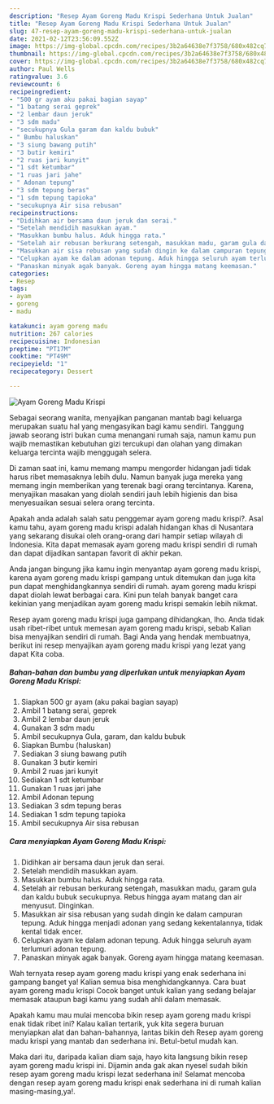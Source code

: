 ```yaml
---
description: "Resep Ayam Goreng Madu Krispi Sederhana Untuk Jualan"
title: "Resep Ayam Goreng Madu Krispi Sederhana Untuk Jualan"
slug: 47-resep-ayam-goreng-madu-krispi-sederhana-untuk-jualan
date: 2021-02-12T23:56:09.552Z
image: https://img-global.cpcdn.com/recipes/3b2a64638e7f3758/680x482cq70/ayam-goreng-madu-krispi-foto-resep-utama.jpg
thumbnail: https://img-global.cpcdn.com/recipes/3b2a64638e7f3758/680x482cq70/ayam-goreng-madu-krispi-foto-resep-utama.jpg
cover: https://img-global.cpcdn.com/recipes/3b2a64638e7f3758/680x482cq70/ayam-goreng-madu-krispi-foto-resep-utama.jpg
author: Paul Wells
ratingvalue: 3.6
reviewcount: 6
recipeingredient:
- "500 gr ayam aku pakai bagian sayap"
- "1 batang serai geprek"
- "2 lembar daun jeruk"
- "3 sdm madu"
- "secukupnya Gula garam dan kaldu bubuk"
- " Bumbu haluskan"
- "3 siung bawang putih"
- "3 butir kemiri"
- "2 ruas jari kunyit"
- "1 sdt ketumbar"
- "1 ruas jari jahe"
- " Adonan tepung"
- "3 sdm tepung beras"
- "1 sdm tepung tapioka"
- "secukupnya Air sisa rebusan"
recipeinstructions:
- "Didihkan air bersama daun jeruk dan serai."
- "Setelah mendidih masukkan ayam."
- "Masukkan bumbu halus. Aduk hingga rata."
- "Setelah air rebusan berkurang setengah, masukkan madu, garam gula dan kaldu bubuk secukupnya. Rebus hingga ayam matang dan air menyusut. Dinginkan."
- "Masukkan air sisa rebusan yang sudah dingin ke dalam campuran tepung. Aduk hingga menjadi adonan yang sedang kekentalannya, tidak kental tidak encer."
- "Celupkan ayam ke dalam adonan tepung. Aduk hingga seluruh ayam terlumuri adonan tepung."
- "Panaskan minyak agak banyak. Goreng ayam hingga matang keemasan."
categories:
- Resep
tags:
- ayam
- goreng
- madu

katakunci: ayam goreng madu 
nutrition: 267 calories
recipecuisine: Indonesian
preptime: "PT17M"
cooktime: "PT49M"
recipeyield: "1"
recipecategory: Dessert

---
```



![Ayam Goreng Madu Krispi](https://img-global.cpcdn.com/recipes/3b2a64638e7f3758/680x482cq70/ayam-goreng-madu-krispi-foto-resep-utama.jpg)

Sebagai seorang wanita, menyajikan panganan mantab bagi keluarga merupakan suatu hal yang mengasyikan bagi kamu sendiri. Tanggung jawab seorang istri bukan cuma menangani rumah saja, namun kamu pun wajib memastikan kebutuhan gizi tercukupi dan olahan yang dimakan keluarga tercinta wajib menggugah selera.

Di zaman  saat ini, kamu memang mampu mengorder hidangan jadi tidak harus ribet memasaknya lebih dulu. Namun banyak juga mereka yang memang ingin memberikan yang terenak bagi orang tercintanya. Karena, menyajikan masakan yang diolah sendiri jauh lebih higienis dan bisa menyesuaikan sesuai selera orang tercinta. 



Apakah anda adalah salah satu penggemar ayam goreng madu krispi?. Asal kamu tahu, ayam goreng madu krispi adalah hidangan khas di Nusantara yang sekarang disukai oleh orang-orang dari hampir setiap wilayah di Indonesia. Kita dapat memasak ayam goreng madu krispi sendiri di rumah dan dapat dijadikan santapan favorit di akhir pekan.

Anda jangan bingung jika kamu ingin menyantap ayam goreng madu krispi, karena ayam goreng madu krispi gampang untuk ditemukan dan juga kita pun dapat menghidangkannya sendiri di rumah. ayam goreng madu krispi dapat diolah lewat berbagai cara. Kini pun telah banyak banget cara kekinian yang menjadikan ayam goreng madu krispi semakin lebih nikmat.

Resep ayam goreng madu krispi juga gampang dihidangkan, lho. Anda tidak usah ribet-ribet untuk memesan ayam goreng madu krispi, sebab Kalian bisa menyajikan sendiri di rumah. Bagi Anda yang hendak membuatnya, berikut ini resep menyajikan ayam goreng madu krispi yang lezat yang dapat Kita coba.

<!--inarticleads1-->

##### Bahan-bahan dan bumbu yang diperlukan untuk menyiapkan Ayam Goreng Madu Krispi:

1. Siapkan 500 gr ayam (aku pakai bagian sayap)
1. Ambil 1 batang serai, geprek
1. Ambil 2 lembar daun jeruk
1. Gunakan 3 sdm madu
1. Ambil secukupnya Gula, garam, dan kaldu bubuk
1. Siapkan  Bumbu (haluskan)
1. Sediakan 3 siung bawang putih
1. Gunakan 3 butir kemiri
1. Ambil 2 ruas jari kunyit
1. Sediakan 1 sdt ketumbar
1. Gunakan 1 ruas jari jahe
1. Ambil  Adonan tepung
1. Sediakan 3 sdm tepung beras
1. Sediakan 1 sdm tepung tapioka
1. Ambil secukupnya Air sisa rebusan




<!--inarticleads2-->

##### Cara menyiapkan Ayam Goreng Madu Krispi:

1. Didihkan air bersama daun jeruk dan serai.
1. Setelah mendidih masukkan ayam.
1. Masukkan bumbu halus. Aduk hingga rata.
1. Setelah air rebusan berkurang setengah, masukkan madu, garam gula dan kaldu bubuk secukupnya. Rebus hingga ayam matang dan air menyusut. Dinginkan.
1. Masukkan air sisa rebusan yang sudah dingin ke dalam campuran tepung. Aduk hingga menjadi adonan yang sedang kekentalannya, tidak kental tidak encer.
1. Celupkan ayam ke dalam adonan tepung. Aduk hingga seluruh ayam terlumuri adonan tepung.
1. Panaskan minyak agak banyak. Goreng ayam hingga matang keemasan.




Wah ternyata resep ayam goreng madu krispi yang enak sederhana ini gampang banget ya! Kalian semua bisa menghidangkannya. Cara buat ayam goreng madu krispi Cocok banget untuk kalian yang sedang belajar memasak ataupun bagi kamu yang sudah ahli dalam memasak.

Apakah kamu mau mulai mencoba bikin resep ayam goreng madu krispi enak tidak ribet ini? Kalau kalian tertarik, yuk kita segera buruan menyiapkan alat dan bahan-bahannya, lantas bikin deh Resep ayam goreng madu krispi yang mantab dan sederhana ini. Betul-betul mudah kan. 

Maka dari itu, daripada kalian diam saja, hayo kita langsung bikin resep ayam goreng madu krispi ini. Dijamin anda gak akan nyesel sudah bikin resep ayam goreng madu krispi lezat sederhana ini! Selamat mencoba dengan resep ayam goreng madu krispi enak sederhana ini di rumah kalian masing-masing,ya!.

